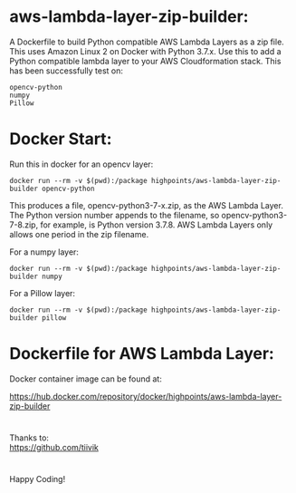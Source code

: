 # aws-lambda-layer-zip-builder:

A Dockerfile to build Python compatible AWS Lambda Layers as a zip file. This uses Amazon Linux 2 on Docker with Python 3.7.x. Use this to add a Python compatible lambda layer to your AWS Cloudformation stack. This has been successfully test on:

    opencv-python  
    numpy
    Pillow


# Docker Start:

Run this in docker for an opencv layer:

    docker run --rm -v $(pwd):/package highpoints/aws-lambda-layer-zip-builder opencv-python 
    
This produces a file, opencv-python3-7-x.zip, as the AWS Lambda Layer. The Python version number appends to the filename, so opencv-python3-7-8.zip, for example, is Python version 3.7.8. AWS Lambda Layers only allows one period in the zip filename.

For a numpy layer:

    docker run --rm -v $(pwd):/package highpoints/aws-lambda-layer-zip-builder numpy
    
For a Pillow layer:

    docker run --rm -v $(pwd):/package highpoints/aws-lambda-layer-zip-builder pillow
    
    
# Dockerfile for AWS Lambda Layer:

Docker container image can be found at:

https://hub.docker.com/repository/docker/highpoints/aws-lambda-layer-zip-builder


#
Thanks to:  
https://github.com/tiivik

#
Happy Coding!
